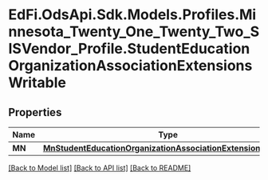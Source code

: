 # EdFi.OdsApi.Sdk.Models.Profiles.Minnesota_Twenty_One_Twenty_Two_SISVendor_Profile.StudentEducationOrganizationAssociationExtensionsWritable
## Properties

Name | Type | Description | Notes
------------ | ------------- | ------------- | -------------
**MN** | [**MnStudentEducationOrganizationAssociationExtensionWritable**](MnStudentEducationOrganizationAssociationExtensionWritable.md) |  | [optional] 

[[Back to Model list]](../README.md#documentation-for-models) [[Back to API list]](../README.md#documentation-for-api-endpoints) [[Back to README]](../README.md)

